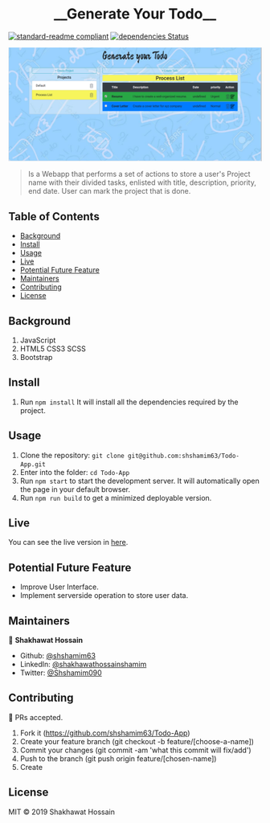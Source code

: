 <h1 align='center'>__Generate Your Todo__</h1>

[![standard-readme compliant](https://img.shields.io/badge/standard--readme-OK-green.svg?style=flat-square)](https://github.com/RichardLitt/standard-readme)
[![dependencies Status](https://david-dm.org/dwyl/esta/status.svg)](https://david-dm.org/dwyl/esta)

![screenshot](src/assets/todo-app.png)

> Is a Webapp that performs a set of actions to store a user&#39;s Project name with their divided tasks, enlisted with title, description, priority, end date. User can mark the project that is done.  

## Table of Contents

- [Background](#background)
- [Install](#install)
- [Usage](#usage)
- [Live](#live)
- [Potential Future Feature](#potential-future-feature)
- [Maintainers](#maintainers)
- [Contributing](#contributing)
- [License](#license)

## Background

1. JavaScript
2. HTML5 CSS3 SCSS
3. Bootstrap

## Install

1. Run `npm install` It will install all the dependencies required by the project.

## Usage

1. Clone the repository: `git clone git@github.com:shshamim63/Todo-App.git`
2. Enter into the folder: `cd Todo-App`
3. Run `npm start` to start the development server. It will automatically open the page in your default browser.
4. Run `npm run build` to get a minimized deployable version.

## Live

You can see the live version in [here](https://generate-todo.netlify.com/).

## Potential Future Feature

- Improve User Interface.
- Implement serverside operation to store user data.

## Maintainers

👤 **Shakhawat Hossain**

- Github: [@shshamim63](https://github.com/shshamim63)
- LinkedIn: [@shakhawathossainshamim](https://www.linkedin.com/in/shakhawathossainshamim/)
- Twitter: [@Shshamim090](https://twitter.com/Shshamim090)

## Contributing
🤝 PRs accepted. 
1. Fork it (https://github.com/shshamim63/Todo-App)
2. Create your feature branch (git checkout -b feature/[choose-a-name])
3. Commit your changes (git commit -am 'what this commit will fix/add')
4. Push to the branch (git push origin feature/[chosen-name])
5. Create

## License

MIT © 2019 Shakhawat Hossain
